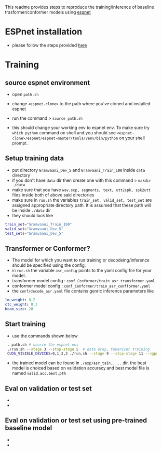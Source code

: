 
This readme provides steps to reproduce the training/inference of baseline trasformer/conformer models using [espnet](https://github.com/espnet/espnet)


# ESPnet installation
* please follow the steps provided [here](https://espnet.github.io/espnet/installation.html#step-2-installation-espnet)

# Training

## source espnet environment

* open `path.sh` 
* change `<espnet-clone>` to the path where you've cloned and installed espnet
* run the command > `source path.sh`

* this should change your working env to espnet env. To make sure try `which python` command on shell and you should see  `<espnet-clone>/espnet/espnet-master/tools/venv/bin/python` on your shell prompt. 

## Setup training data

* put directory `Gramvaani_Dev_5` and `Gramvaani_Train_100` inside `data` directory 
* if you don't have  `data` dir then create one with this command > `makdir ./data`
* make sure that you have `wav.scp, segments, text, utt2spk, spk2utt` files inside both of above said directories
* make sure in `run.sh`  the variables `train_set, valid_set, test_set` are assigned appropriate directory path. It is assumed that these path will be inside `./data` dir
* they should look like
 ```bash
train_set="Gramvaani_Train_100" 
valid_set="Gramvaani_Dev_5" 
test_sets="Gramvaani_Dev_5"
```

## Transformer or Conformer?

* The model for which you want to run training or decodeing/inference should be specified using the config.
* in `run.sh` the variable `asr_config` points to the yaml config file for your model.
* transformer model config : `conf_Conformer/train_asr_transformer.yaml`
* conformer model config : `conf_Conformer/train_asr_confformer.yaml`
* the `conf/decode_asr.yaml` file contains genric inference parameters like
```yaml
lm_weight: 0.2
ctc_weight: 0.3
beam_size: 20
```

## Start training

* use the commands shown below
```bash
 . path.sh # source the espnet env 
 ./run.sh --stage 3 --stop-stage 5  # data prep, tokeniser training
 CUDA_VISIBLE_DEVICES=0,1,2,3 ./run.sh --stage 9 --stop-stage 11 --ngpu 4 # for a machine where 4 gpus are avilable. you can change CUDA_VISIBLE_DEVICES and --ngpu as per your own setup
```
* the trained model can be found in `./exp/asr_tain.....` dir. the best model is choiced based on validation accuracy and best model file is named   `valid.acc.best.pth`



## Eval on validation or test set

*
*

## Eval on validation or test set using pre-trained baseline model

*
*
